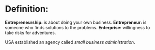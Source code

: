 # Definition:
**Entrepreneurship:** is about doing your own business.
**Entrepreneur:** is someone who finds solutions to the problems.
**Enterprise:** willingness to take risks for adventures.

USA established an agency called _small business administration_.